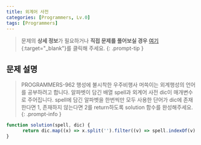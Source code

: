 ```yaml
---
title: 외계어 사전
categories: [Programmers, Lv.0]
tags: [Programmers]
---
```


> 문제의 **상세 정보**가 필요하거나 **직접 문제를 풀어보실 경우** [여기](https://school.programmers.co.kr/learn/courses/30/lessons/120869){:target="_blank"}를 클릭해 주세요.
{: .prompt-tip }

## 문제 설명

> PROGRAMMERS-962 행성에 불시착한 우주비행사 머쓱이는 외계행성의 언어를 공부하려고 합니다. 알파벳이 담긴 배열 spell과 외계어 사전 dic이 매개변수로 주어집니다. spell에 담긴 알파벳을 한번씩만 모두 사용한 단어가 dic에 존재한다면 1, 존재하지 않는다면 2를 return하도록 solution 함수를 완성해주세요.
{: .prompt-info }

```js
function solution(spell, dic) {
      return dic.map((x) => x.split('').filter((v) => spell.indexOf(v) !== -1)).filter((x, i) => x.length == spell.length && [...new Set(x)].length == spell.length).length ? 1 : 2;
}
```